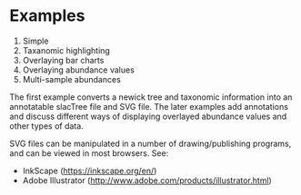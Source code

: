 # Examples #

1. Simple
2. Taxanomic highlighting
3. Overlaying bar charts
4. Overlaying abundance values
5. Multi-sample abundances

The first example converts a newick tree and taxonomic information into an annotatable slacTree file and SVG file. The later examples add annotations and discuss different ways of displaying overlayed abundance values and other types of data.

SVG files can be manipulated in a number of drawing/publishing programs, and can be viewed in most browsers. See:
* InkScape (https://inkscape.org/en/)
* Adobe Illustrator (http://www.adobe.com/products/illustrator.html)
